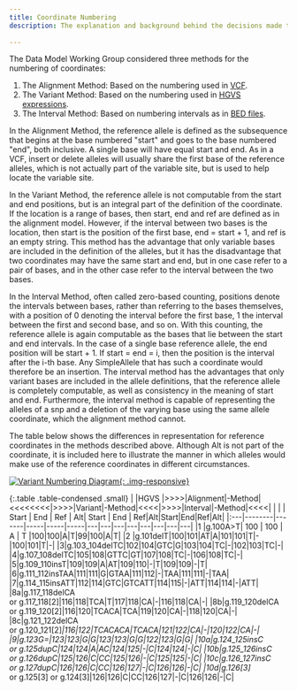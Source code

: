 ```yaml
---
title: Coordinate Numbering 
description: The explanation and background behind the decisions made to represent allele reference coordinates using a zero-based interval approach.
 
---
```


The Data Model Working Group considered three methods for the numbering of coordinates:

  1. The Alignment Method: Based on the numbering used in [VCF](http://samtools.github.io/hts-specs/VCFv4.2.pdf).
  2. The Variant Method: Based on the numbering used in [HGVS expressions](http://www.hgvs.org/mutnomen/disc.html).
  3. The Interval Method: Based on numbering intervals as in [BED files](https://genome.ucsc.edu/FAQ/FAQformat.html#format1).

In the Alignment Method, the reference allele is defined as the subsequence that begins at the base numbered "start" and goes to the base numbered "end", both inclusive.  A single base will have equal start and end.   As in a VCF, insert or delete alleles will usually share the first base of the reference alleles, which is not actually part of the variable site, but is used to help locate the variable site.

In the Variant Method, the reference allele is not computable from the start and end positions, but is an integral part of the definition of the coordinate.  If the location is a range of bases, then start, end and ref are defined as in the alignment model.  However, if the interval between two bases is the location, then start is the position of the first base, end = start + 1, and ref is an empty string.  This method has the advantage that only variable bases are included in the definition of the alleles, but it has the disadvantage that two coordinates may have the same start and end, but in one case refer to a pair of bases, and in the other case refer to the interval between the two bases.

In the Interval Method, often called zero-based counting, positions denote the intervals between bases, rather than referring to the bases themselves, with a position of 0 denoting the interval before the first base, 1 the interval between the first and second base, and so on.   With this counting, the reference allele is again computable as the bases that lie between the start and end intervals.  In the case of a single base reference allele, the end position will be start + 1.  If start = end = i, then the position is the interval after the i-th base.  Any SimpleAllele that has such a coordinate would therefore be an insertion.    The interval method has the advantages that only variant bases are included in the allele definitions, that the reference allele is completely computable, as well as consistency in the meaning of start and end.  Furthermore, the interval method is capable of representing the alleles of a snp and a deletion of the varying base using the same allele coordinate, which the alignment method cannot.

The table below shows the differences in representation for reference coordinates in the methods described above.  Although Alt is not part of the coordinate, it is included here to illustrate the manner in which alleles would make use of the reference coordinates in different circumstances.

[![Variant Numbering Diagram](/images/variant_numbering_examples.png){: .img-responsive}](/images/variant_numbering_examples.png)

{:.table .table-condensed .small}
|    |HGVS    |>>>>|Alignment|-Method|<<<<<<<<|>>>>|Variant|-Method|<<<<|>>>>|Interval|-Method|<<<<|
|    |        | Start | End | Ref | Alt| Start | End | Ref|Alt|Start|End|Ref|Alt|
|:---|--------|-------|-----|-----|-----|---|---|---|---|---|---|---|---|
|1   |g.100A>T| 100 | 100 | A | T |100|100|A|T|99|100|A|T|
|2 |g.101delT|100|101|AT|A|101|101|T|-|100|101|T|-|
|3|g.103_104delTC|102|104|GTC|G|103|104|TC|-|102|103|TC|-|
|4|g.107_108delTC|105|108|GTTC|GT|107|108|TC|-|106|108|TC|-|
|5|g.109_110insT|109|109|A|AT|109|110|-|T|109|109|-|T|
|6|g.111_112insTAA|111|111|G|GTAA|111|112|-|TAA|111|111|-|TAA|
|7|g.114_115insATT|112|114|GTC|GTCATT|114|115|-|ATT|114|114|-|ATT|
|8a|g.117_118delCA<br>or g.117_118[2]|116|118|TCA|T|117|118|CA|-|116|118|CA|-|
|8b|g.119_120delCA<br>or g.119_120[2]|116|120|TCACA|TCA|119|120|CA|-|118|120|CA|-|
|8c|g.121_122delCA<br>or g.120_121[2]*|116|122|TCACACA|TCACA|121|122|CA|-|120|122|CA|-|
|9|g.123G=|123|123|G|G|123|123|G|G|122|123|G|G|
|10a|g.124_125insC<br>or g.125dupC|124|124|A|AC|124|125|-|C|124|124|-|C|
|10b|g.125_126insC<br>or g.126dupC|125|126|C|CC|125|126|-|C|125|125|-|C|
|10c|g.126_127insC<br>or g.127dupC|126|126|C|CC|126|127|-|C|126|126|-|C|
|10d|g.126[3]*<br>or g.125[3] or g.124[3]|126|126|C|CC|126|127|-|C|126|126|-|C|
